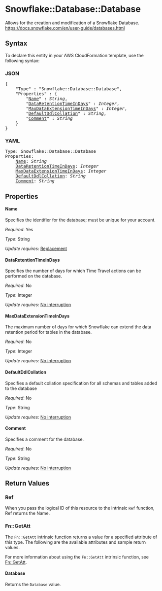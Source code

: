 # Snowflake::Database::Database

Allows for the creation and modification of a Snowflake Database. https://docs.snowflake.com/en/user-guide/databases.html

## Syntax

To declare this entity in your AWS CloudFormation template, use the following syntax:

### JSON

<pre>
{
    "Type" : "Snowflake::Database::Database",
    "Properties" : {
        "<a href="#name" title="Name">Name</a>" : <i>String</i>,
        "<a href="#dataretentiontimeindays" title="DataRetentionTimeInDays">DataRetentionTimeInDays</a>" : <i>Integer</i>,
        "<a href="#maxdataextensiontimeindays" title="MaxDataExtensionTimeInDays">MaxDataExtensionTimeInDays</a>" : <i>Integer</i>,
        "<a href="#defaultddlcollation" title="DefaultDdlCollation">DefaultDdlCollation</a>" : <i>String</i>,
        "<a href="#comment" title="Comment">Comment</a>" : <i>String</i>
    }
}
</pre>

### YAML

<pre>
Type: Snowflake::Database::Database
Properties:
    <a href="#name" title="Name">Name</a>: <i>String</i>
    <a href="#dataretentiontimeindays" title="DataRetentionTimeInDays">DataRetentionTimeInDays</a>: <i>Integer</i>
    <a href="#maxdataextensiontimeindays" title="MaxDataExtensionTimeInDays">MaxDataExtensionTimeInDays</a>: <i>Integer</i>
    <a href="#defaultddlcollation" title="DefaultDdlCollation">DefaultDdlCollation</a>: <i>String</i>
    <a href="#comment" title="Comment">Comment</a>: <i>String</i>
</pre>

## Properties

#### Name

Specifies the identifier for the database; must be unique for your account.

_Required_: Yes

_Type_: String

_Update requires_: [Replacement](https://docs.aws.amazon.com/AWSCloudFormation/latest/UserGuide/using-cfn-updating-stacks-update-behaviors.html#update-replacement)

#### DataRetentionTimeInDays

Specifies the number of days for which Time Travel actions can be performed on the database.

_Required_: No

_Type_: Integer

_Update requires_: [No interruption](https://docs.aws.amazon.com/AWSCloudFormation/latest/UserGuide/using-cfn-updating-stacks-update-behaviors.html#update-no-interrupt)

#### MaxDataExtensionTimeInDays

The maximum number of days for which Snowflake can extend the data retention period for tables in the database.

_Required_: No

_Type_: Integer

_Update requires_: [No interruption](https://docs.aws.amazon.com/AWSCloudFormation/latest/UserGuide/using-cfn-updating-stacks-update-behaviors.html#update-no-interrupt)

#### DefaultDdlCollation

Specifies a default collation specification for all schemas and tables added to the database

_Required_: No

_Type_: String

_Update requires_: [No interruption](https://docs.aws.amazon.com/AWSCloudFormation/latest/UserGuide/using-cfn-updating-stacks-update-behaviors.html#update-no-interrupt)

#### Comment

Specifies a comment for the database.

_Required_: No

_Type_: String

_Update requires_: [No interruption](https://docs.aws.amazon.com/AWSCloudFormation/latest/UserGuide/using-cfn-updating-stacks-update-behaviors.html#update-no-interrupt)

## Return Values

### Ref

When you pass the logical ID of this resource to the intrinsic `Ref` function, Ref returns the Name.

### Fn::GetAtt

The `Fn::GetAtt` intrinsic function returns a value for a specified attribute of this type. The following are the available attributes and sample return values.

For more information about using the `Fn::GetAtt` intrinsic function, see [Fn::GetAtt](https://docs.aws.amazon.com/AWSCloudFormation/latest/UserGuide/intrinsic-function-reference-getatt.html).

#### Database

Returns the <code>Database</code> value.

